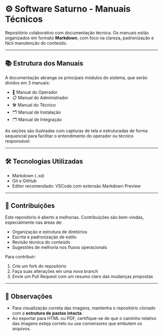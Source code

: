 # ⚙️ Software Saturno - Manuais Técnicos
Repositório colaborativo com documentação técnica. Os manuais estão organizados em formato **Markdown**, com foco na clareza, padronização e fácil manutenção do conteúdo.

---

## 📚 Estrutura dos Manuais

A documentação abrange os principais módulos do sistema, que serão dividos em 3 manuais:

- 👷 Manual do Operador
- 📋 Manual do Administrador
- 🛠️ Manual do Técnico
- 🗂️ Manual de Instalação
- 🗂️ Manual de Integração

As seções são ilustradas com capturas de tela e estruturadas de forma sequencial para facilitar o entendimento do operador ou técnico responsável.

---

## 🛠️ Tecnologias Utilizadas

- Markdown (`.md`)
- Git e GitHub
- Editor recomendado: VSCode com extensão Markdown Preview

---

## 🤝 Contribuições

Este repositório é aberto a melhorias. Contribuições são bem-vindas, especialmente nas áreas de:

- Organização e estrutura de diretórios
- Escrita e padronização de estilo
- Revisão técnica do conteúdo
- Sugestões de melhoria nos fluxos operacionais

Para contribuir:
1. Crie um fork do repositório
2. Faça suas alterações em uma nova branch
3. Envie um Pull Request com um resumo claro das mudanças propostas

--- 

## 📌 Observações

- Para visualização correta das imagens, mantenha o repositório clonado com a **estrutura de pastas intacta**.
- Ao exportar para HTML ou PDF, certifique-se de que o caminho relativo das imagens esteja correto ou use conversores que embutem os arquivos.
